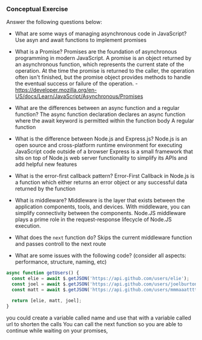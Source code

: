 ### Conceptual Exercise

Answer the following questions below:

- What are some ways of managing asynchronous code in JavaScript?
Use asyn and await functions to implement promises

- What is a Promise?
Promises are the foundation of asynchronous programming in modern JavaScript. A promise is an object returned by an asynchronous function, which represents the current state of the operation. At the time the promise is returned to the caller, the operation often isn't finished, but the promise object provides methods to handle the eventual success or failure of the operation. -https://developer.mozilla.org/en-US/docs/Learn/JavaScript/Asynchronous/Promises

- What are the differences between an async function and a regular function?
The async function declaration declares an async function where the await keyword is permitted within the function body
A regular function 

- What is the difference between Node.js and Express.js?
Node.js is an open source and cross-platform runtime environment for executing JavaScript code outside of a browser
Express is a small framework that sits on top of Node.js web server functionality to simplify its APIs and add helpful new features

- What is the error-first callback pattern?
Error-First Callback in Node.js is a function which either returns an error object or any successful data returned by the function

- What is middleware?
Middleware is the layer that exists between the application components, tools, and devices. With middleware, you can simplify connectivity between the components. Node.JS middleware plays a prime role in the request-response lifecycle of Node.JS execution.

- What does the `next` function do?
Skips the current middleware function and passes controll to the next route

- What are some issues with the following code? (consider all aspects: performance, structure, naming, etc)

```js
async function getUsers() {
  const elie = await $.getJSON('https://api.github.com/users/elie');
  const joel = await $.getJSON('https://api.github.com/users/joelburton');
  const matt = await $.getJSON('https://api.github.com/users/mmmaaatttttt');

  return [elie, matt, joel];
}
```
you could create a variable called name and use that with a variable called url to shorten the calls
You can call the next function so you are able to continue while waiting on your promises,
